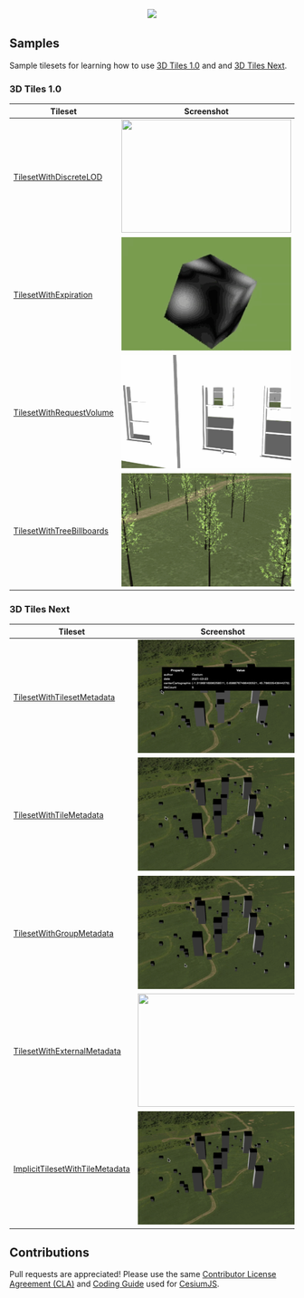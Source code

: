 <p align="center"><img src="https://github.com/CesiumGS/3d-tiles/blob/main/figures/Cesium3DTiles.png" /></p>


## Samples


Sample tilesets for learning how to use [3D Tiles 1.0](https://github.com/CesiumGS/3d-tiles) and  and [3D Tiles Next](https://github.com/CesiumGS/3d-tiles/tree/main/next).

### 3D Tiles 1.0

| Tileset | Screenshot |
| - | - |
| [TilesetWithDiscreteLOD](1.0/TilesetWithDiscreteLOD/README.md) | <img src="1.0/TilesetWithDiscreteLOD/screenshot/screenshot.gif" width="300" height="200"> |
| [TilesetWithExpiration](1.0/TilesetWithExpiration/README.md) | <img src="1.0/TilesetWithExpiration/screenshot/screenshot.gif" width="300" height="200"> |
| [TilesetWithRequestVolume](1.0/TilesetWithRequestVolume/README.md) | <img src="1.0/TilesetWithRequestVolume/screenshot/screenshot.gif" width="300" height="200"> |
| [TilesetWithTreeBillboards](1.0/TilesetWithTreeBillboards/README.md) | <img src="1.0/TilesetWithTreeBillboards/screenshot/screenshot.gif" width="300" height="200"> |


### 3D Tiles Next

| Tileset | Screenshot |
| - | - |
| [TilesetWithTilesetMetadata](next/TilesetWithTilesetMetadata/README.md) | <img src="next/TilesetWithTilesetMetadata/screenshot/TilesetWithTilesetMetadata.gif" width="300" height="200"> |
| [TilesetWithTileMetadata](next/TilesetWithTileMetadata/README.md) | <img src="next/TilesetWithTileMetadata/screenshot/TilesetWithTileMetadata.gif" width="300" height="200"> |
| [TilesetWithGroupMetadata](next/TilesetWithGroupMetadata/README.md) | <img src="next/TilesetWithGroupMetadata/screenshot/TilesetWithGroupMetadata.gif" width="300" height="200"> |
| [TilesetWithExternalMetadata](next/TilesetWithExternalMetadata/README.md) | <img src="next/TilesetWithExternalMetadata/screenshot/TilesetWithExternalMetadata.gif" width="300" height="200"> |
| [ImplicitTilesetWithTileMetadata](next/ImplicitTilesetWithTileMetadata/README.md) | <img src="next/ImplicitTilesetWithTileMetadata/screenshot/ImplicitWithTileMetadata.gif" width="300" height="200"> |

## Contributions

Pull requests are appreciated!  Please use the same [Contributor License Agreement (CLA)](https://github.com/CesiumGS/cesium/blob/main/CONTRIBUTING.md) and [Coding Guide](https://github.com/CesiumGS/cesium/blob/main/Documentation/Contributors/CodingGuide/README.md) used for [CesiumJS](https://cesium.com/cesiumjs/).
